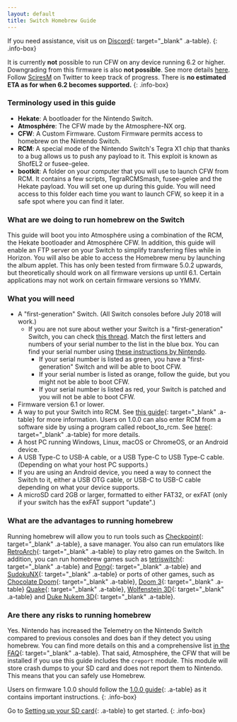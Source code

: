 ```yaml
---
layout: default
title: Switch Homebrew Guide
---
```


If you need assistance, visit us on [Discord](https://discord.gg/C29hYvh){: target="_blank" .a-table}.
{: .info-box}

It is currently **not** possible to run CFW on any device running 6.2 or higher. Downgrading from this firmware is also **not possible**. See more details [here](6-2.html). Follow [SciresM](https://twitter.com/SciresM) on Twitter to keep track of progress. There is **no estimated ETA as for when 6.2 becomes supported.**
{: .info-box}

### Terminology used in this guide

- **Hekate**: A bootloader for the Nintendo Switch.
- **Atmosphére**: The CFW made by the Atmosphere-NX org.
- **CFW**: A Custom Firmware. Custom Firmware permits access to homebrew on the Nintendo Switch.
- **RCM**: A special mode of the Nintendo Switch's Tegra X1 chip that thanks to a bug allows us to push any payload to it. This exploit is known as ShofEL2 or fusee-gelee.
- **bootkit**: A folder on your computer that you will use to launch CFW from RCM. It contains a few scripts, TegraRCMSmash, fusee-gelee and the Hekate payload. You will set one up during this guide. You will need access to this folder each time you want to launch CFW, so keep it in a safe spot where you can find it later.

### What are we doing to run homebrew on the Switch

This guide will boot you into Atmosphére using a combination of the RCM, the Hekate bootloader and Atmosphére CFW. In addition, this guide will enable an FTP server on your Switch to simplify transferring files while in Horizon. You will also be able to access the Homebrew menu by launching the album applet. This has only been tested from firmware 5.0.2 upwards, but theoretically should work on all firmware versions up until 6.1. Certain applications may not work on certain firmware versions so YMMV.

### What you will need

- A "first-generation" Switch. (All Switch consoles before July 2018 will work.) 
    - If you are not sure about wether your Switch is a "first-generation" Switch, you can check [this thread](https://gbatemp.net/threads/switch-informations-by-serial-number.481215/). Match the first letters and numbers of your serial number to the list in the blue box. You can find your serial number using [these instructions by Nintendo](https://www.nintendo.com.au/how-to-find-the-serial-number-of-your-console). 
        - If your serial number is listed as green, you have a "first-generation" Switch and will be able to boot CFW. 
        - If your serial number is listed as orange, follow the guide, but you might not be able to boot CFW. 
        - If your serial number is listed as red, your Switch is patched and you will not be able to boot CFW.
- Firmware version 6.1 or lower.
- A way to put your Switch into RCM. See [this guide](https://xghostboyx.github.io/RCM-Guide){: target="_blank" .a-table} for more information. Users on 1.0.0 can also enter RCM from a software side by using a program called reboot_to_rcm. See [here](1-0-0.html){: target="_blank" .a-table} for more details.
- A host PC running Windows, Linux, macOS or ChromeOS, or an Android device.
- A USB Type-C to USB-A cable, or a USB Type-C to USB Type-C cable. (Depending on what your host PC supports.)
- If you are using an Android device, you need a way to connect the Switch to it, either a USB OTG cable, or USB-C to USB-C cable depending on what your device supports.
- A microSD card 2GB or larger, formatted to either FAT32, or exFAT (only if your switch has the exFAT support "update".)

### What are the advantages to running homebrew

Running homebrew will allow you to run tools such as [Checkpoint](https://github.com/BernardoGiordano/Checkpoint){: target="_blank" .a-table}, a save manager.
You also can run emulators like [RetroArch](https://www.retroarch.com/?page=platforms){: target="_blank" .a-table} to play retro games on the Switch.
In addition, you can run homebrew games such as [tetriswitch](https://gbatemp.net/threads/tetriswitch-a-tetris-clone-for-the-switch.498481){: target="_blank" .a-table} and [Pong](https://github.com/I-EAT-CHEEZE-YO/switch_sdl_pong){: target="_blank" .a-table} and [SudokuNX](https://github.com/ZetaDesigns/SudokuNX){: target="_blank" .a-table} or ports of other games, such as [Chocolate Doom](https://gbatemp.net/threads/chocolate-doom-ported-to-the-nintendo-switch.506909/){: target="_blank" .a-table}, [Doom 3](https://github.com/fgsfdsfgs/dhewm3){: target="_blank" .a-table} [Quake](https://github.com/fgsfdsfgs/nxquake){: target="_blank" .a-table}, [Wolfenstein 3D](https://gbatemp.net/threads/wolfenstein-3d-port.508755/){: target="_blank" .a-table} and [Duke Nukem 3D](https://gbatemp.net/threads/duke-nukem-3d.502386/){: target="_blank" .a-table}.

### Are there any risks to running homebrew

Yes. Nintendo has increased the Telemetry on the Nintendo Switch compared to previous consoles and does ban if they detect you using homebrew. You can find more details on this and a comprehensive list [in the FAQ](faq.html#ban){: target="_blank" .a-table}. That said, Atmosphére, the CFW that will be installed if you use this guide includes the `creport` module. This module will store crash dumps to your SD card and does not report them to Nintendo. This means that you can safely use Homebrew.

Users on firmware 1.0.0 should follow the [1.0.0 guide](1-0-0.html){: .a-table} as it contains important instructions.
{: .info-box}

Go to [Setting up your SD card](sdcard.html){: .a-table} to get started.
{: .info-box}
